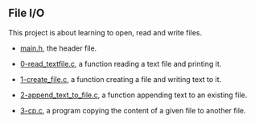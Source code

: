 ## File I/O

This project is about learning to open, read and write files.

* [main.h](https://github.com/gwendalminguy/holbertonschool-low_level_programming/tree/main/file_io/main.h), the header file.

* [0-read_textfile.c](https://github.com/gwendalminguy/holbertonschool-low_level_programming/tree/main/file_io/0-read_textfile.c), a function reading a text file and printing it.

* [1-create_file.c](https://github.com/gwendalminguy/holbertonschool-low_level_programming/tree/main/file_io/1-create_file.c), a function creating a file and writing text to it.

* [2-append_text_to_file.c](https://github.com/gwendalminguy/holbertonschool-low_level_programming/tree/main/file_io/2-append_text_to_file.c), a function appending text to an existing file.

* [3-cp.c](https://github.com/gwendalminguy/holbertonschool-low_level_programming/tree/main/file_io/3-cp.c), a program copying the content of a given file to another file.
